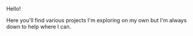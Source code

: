 Hello!

Here you'll find various projects I'm exploring on my own but I'm always down to help where I can.
